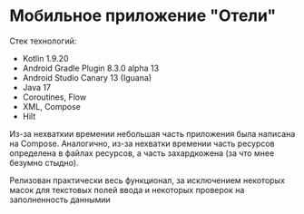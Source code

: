 # Мобильное приложение "Отели"

Стек технологий:
- Kotlin 1.9.20
- Android Gradle Plugin 8.3.0 alpha 13
- Android Studio Canary 13 (Iguana)
- Java 17
- Coroutines, Flow
- XML, Compose
- Hilt

Из-за нехваткии времении небольшая часть приложения была написана на Compose. Аналогично, из-за нехватки времении часть ресурсов определена в файлах ресурсов, а часть захардкожена (за что мнее безумно стыдно).

Релизован практически весь функционал, за исключением некоторых масок для текстовых полей ввода и некоторых проверок на заполненность даннымии
